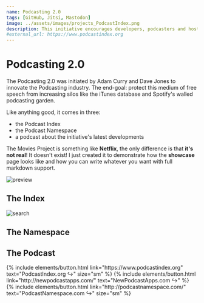 ```yaml
---
name: Podcasting 2.0
tags: [GitHub, Jitsi, Mastodon]
image: ../assets/images/projects_PodcastIndex.png
description: This initiative encourages developers, podcasters and hosters to innovate the podcasting industry with a freely available Index and a community-driven Podcast Namespace.
#external_url: https://www.podcastindex.org
---
```


# Podcasting 2.0

The Podcasting 2.0 was initiated by Adam Curry and Dave Jones to innovate the Podcasting industry. The end-goal: protect this medium of free speech from increasing silos like the iTunes database and Spotify's walled podcasting garden.

Like anything good, it comes in three:
* the Podcast Index
* the Podcast Namespace
* a podcast about the initiative's latest developments

The Movies Project is something like **Netflix**, the only difference is that **it's not real**! It doesn't exist! I just created it to demonstrate how the **showcase** page looks like and how you can write whatever you want with full markdown support.

![preview](https://www.sketchappsources.com/resources/source-image/we-were-soldiers-landing-page-dbruggisser.jpg)

## The Index

![search](https://www.sketchappsources.com/resources/source-image/microsoft-windows-10-virtual-keyboard-diogo-sousa.png)

## The Namespace


## The Podcast

<p class="text-center">
{% include elements/button.html link="https://www.podcastindex.org" text="PodcastIndex.org &rarrhk;" size="sm" %} {% include elements/button.html link="http://newpodcastapps.com/" text="NewPodcastApps.com &rarrhk;" %} {% include elements/button.html link="http://podcastnamespace.com/" text="PodcastNamespace.com &rarrhk;" size="sm" %}
</p>
